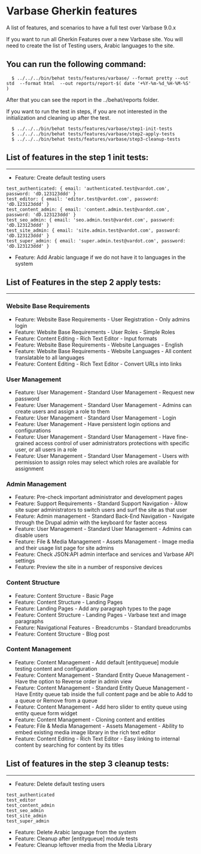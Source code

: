 # Varbase Gherkin features

A list of features, and scenarios to have a full test over Varbase 9.0.x

If you want to run all Gherkin Features over a new Varbase site.
You will need to create the list of Testing users, Arabic
languages to the site.

## You can run the following command:
```
  $ ../../../bin/behat tests/features/varbase/ --format pretty --out std  --format html  --out reports/report-$( date '+%Y-%m-%d_%H-%M-%S' )
```

After that you can see the report in the ../behat/reports folder.

If you want to run the test in steps, if you are not interested in the
initialization and cleaning up after the test.

```
  $ ../../../bin/behat tests/features/varbase/step1-init-tests
  $ ../../../bin/behat tests/features/varbase/step2-apply-tests
  $ ../../../bin/behat tests/features/varbase/step3-cleanup-tests
```


## List of features in the step 1 init tests:
--------------------------------------------------------------------------------

* Feature: Create default testing users
```
test_authenticated: { email: 'authenticated.test@vardot.com', password: 'dD.123123ddd' }
test_editor: { email: 'editor.test@vardot.com', password: 'dD.123123ddd' }
test_content_admin: { email: 'content.admin.test@vardot.com', password: 'dD.123123ddd' }
test_seo_admin: { email: 'seo.admin.test@vardot.com', password: 'dD.123123ddd' }
test_site_admin: { email: 'site.admin.test@vardot.com', password: 'dD.123123ddd' }
test_super_admin: { email: 'super.admin.test@vardot.com', password: 'dD.123123ddd' }
```
* Feature: Add Arabic language if we do not have it to languages in the system

## List of Features in the step 2 apply tests:
--------------------------------------------------------------------------------


### Website Base Requirements
* Feature: Website Base Requirements - User Registration - Only admins login
* Feature: Website Base Requirements - User Roles - Simple Roles
* Feature: Content Editing - Rich Text Editor - Input formats
* Feature: Website Base Requirements - Website Languages - English
* Feature: Website Base Requirements - Website Languages - All content translatable to all languages
* Feature: Content Editing - Rich Text Editor - Convert URLs into links

### User Management
* Feature: User Management - Standard User Management - Request new password
* Feature: User Management - Standard User Management - Admins can create users and assign a role to them
* Feature: User Management - Standard User Management - Login
* Feature: User Management - Have persistent login options and configurations
* Feature: User Management - Standard User Management - Have fine-grained access control of user administrators protections with specific user, or all users in a role
* Feature: User Management - Standard User Management - Users with permission to assign roles may select which roles are available for assignment

### Admin Management
* Feature: Pre-check important administrator and development pages
* Feature: Support Requirements - Standard Support Navigation - Allow site super administrators to switch users and surf the site as that user
* Feature: Admin management - Standard Back-End Navigation - Navigate through the Drupal admin with the keyboard for faster access
* Feature: User Management - Standard User Management - Admins can disable users
* Feature: File & Media Management - Assets Management - Image media and their usage list page for site admins
* Feature: Check JSON:API admin interface and services and Varbase API settings
* Feature: Preview the site in a number of responsive devices

### Content Structure
* Feature: Content Structure - Basic Page
* Feature: Content Structure - Landing Pages
* Feature: Landing Pages - Add any paragraph types to the page
* Feature: Content Structure - Landing Pages - Varbase text and image paragraphs
* Feature: Navigational Features - Breadcrumbs - Standard breadcrumbs
* Feature: Content Structure - Blog post

### Content Management
* Feature: Content Management - Add default [entityqueue] module testing content and configuration
* Feature: Content Management - Standard Entity Queue Management - Have the option to Reverse order in admin view
* Feature: Content Management - Standard Entity Queue Management - Have Entity queue tab inside the full content page and be able to Add to a queue or Remove from a queue
* Feature: Content Management - Add hero slider to entity queue using entity queue form widget
* Feature: Content Management - Cloning content and entities
* Feature: File & Media Management - Assets Management - Ability to embed existing media image library in the rich text editor
* Feature: Content Editing - Rich Text Editor - Easy linking to internal content by searching for content by its titles


## List of features in the step 3 cleanup tests:
--------------------------------------------------------------------------------


* Feature: Delete default testing users
```
test_authenticated
test_editor
test_content_admin
test_seo_admin
test_site_admin
test_super_admin
```

* Feature: Delete Arabic language from the system
* Feature: Cleanup after [entityqueue] module tests
* Feature: Cleanup leftover media from the Media Library

